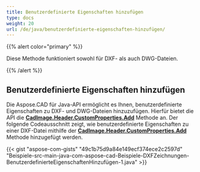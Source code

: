 ```yaml
---
title: Benutzerdefinierte Eigenschaften hinzufügen
type: docs
weight: 20
url: /de/java/benutzerdefinierte-eigenschaften-hinzufügen/
---
```


{{% alert color="primary" %}}

Diese Methode funktioniert sowohl für DXF- als auch DWG-Dateien.

{{% /alert %}}

## Benutzerdefinierte Eigenschaften hinzufügen

Die Aspose.CAD für Java-API ermöglicht es Ihnen, benutzerdefinierte Eigenschaften zu DXF- und DWG-Dateien hinzuzufügen. Hierfür bietet die API die [**CadImage.Header.CustomProperties.Add**](https://reference.aspose.com/cad/java/com.aspose.cad.fileformats.cad.cadobjects/CadHeader#getCustomProperties--) Methode an.
Der folgende Codeausschnitt zeigt, wie benutzerdefinierte Eigenschaften zu einer DXF-Datei mithilfe der [**CadImage.Header.CustomProperties.Add**](https://reference.aspose.com/cad/java/com.aspose.cad.fileformats.cad.cadobjects/CadHeader#getCustomProperties--) Methode hinzugefügt werden.

{{< gist "aspose-com-gists" "49c1b75d9a84e149ecf374ece2c2597d" "Beispiele-src-main-java-com-aspose-cad-Beispiele-DXFZeichnungen-BenutzerdefinierteEigenschaftenHinzufügen-1.java" >}}
